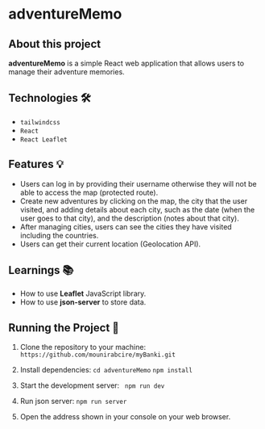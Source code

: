 # adventureMemo

## About this project
**adventureMemo** is a simple React web application that allows users to manage their adventure memories. 

## Technologies 🛠️
- `tailwindcss`
- `React`
- `React Leaflet`

## Features 💡
- Users can log in by providing their username otherwise they will not be able to access the map (protected route).
- Create new adventures by clicking on the map, the city that the user visited, and adding details about each city, such as the date (when the user goes to that city), and the description (notes about that city).
- After managing cities, users can see the cities they have visited including the countries.
- Users can get their current location (Geolocation API).

## Learnings 📚
- How to use **Leaflet** JavaScript library.
- How to use **json-server** to store data.

## Running the Project 🚦
1. Clone the repository to your machine:
`https://github.com/mounirabcire/myBanki.git`

2. Install dependencies:
`cd adventureMemo` `npm install`

3. Start the development server:
` npm run dev`

4. Run json server: 
`npm run server`

5. Open the address shown in your console on your web browser.


